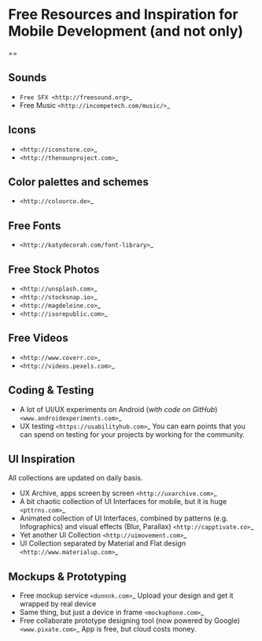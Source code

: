 # Free Resources and Inspiration for Mobile Development (and not only)
==

Sounds
--
* `Free SFX <http://freesound.org>`_
* Free Music `<http://incompetech.com/music/>`_

Icons
--
* `<http://iconstore.co>`_
* `<http://thenounproject.com>`_


Color palettes and schemes
--
* `<http://colourco.de>`_

Free Fonts
--
* `<http://katydecorah.com/font-library>`_

Free Stock Photos
--
* `<http://unsplash.com>`_
* `<http://stocksnap.io>`_
* `<http://magdeleine.co>`_
* `<http://isorepublic.com>`_

Free Videos
--
* `<http://www.coverr.co>`_
* `<http://videos.pexels.com>`_

Coding & Testing
--
* A lot of UI/UX experiments on Android (*with code on GitHub*) `<www.androidexperiments.com>`_
* UX testing `<https://usabilityhub.com>`_ You can earn points that you can spend on testing for your projects by working for the community.

UI Inspiration
--
All collections are updated on daily basis.
* UX Archive, apps screen by screen `<http://uxarchive.com>`_
* A bit chaotic collection of UI Interfaces for mobile, but it is huge `<pttrns.com>`_
* Animated collection of UI Interfaces, combined by patterns (e.g. Infographics) and visual effects (Blur, Parallax) `<http://capptivate.co>`_
* Yet another UI Collection `<http://uimovement.com>`_
* UI Collection separated by Material and Flat design `<http://www.materialup.com>`_

Mockups & Prototyping
--
* Free mockup service `<dunnnk.com>`_ Upload your design and get it wrapped by real device
* Same thing, but just a device in frame `<mockuphone.com>`_
* Free collaborate prototype designing tool (now powered by Google) `<www.pixate.com>`_ App is free, but cloud costs money. 
